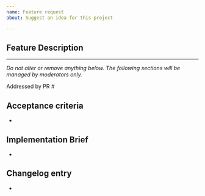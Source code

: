 ```yaml
---
name: Feature request
about: Suggest an idea for this project

---
```


## Feature Description

<!-- Please describe clear and concisely which problem the feature would solve or which publisher needs it would address. -->

---------------

_Do not alter or remove anything below. The following sections will be managed by moderators only._

<!-- Please reference the PR that addresses this issue; move to the top after adding for visibility. -->
Addressed by PR #

## Acceptance criteria

* <!-- One or more bullet points for acceptance criteria. -->

## Implementation Brief

* <!-- One or more bullet points for how to technically resolve the issue. -->

## Changelog entry

* <!-- One sentence summarizing the PR, to be used in the changelog. -->
